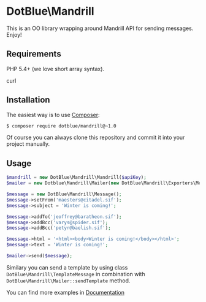 DotBlue\Mandrill
================
This is an OO library wrapping around Mandrill API for sending messages. Enjoy!

Requirements
------------
PHP 5.4+ (we love short array syntax).

curl

Installation
------------
The easiest way is to use [Composer](http://getcomposer.org/):
```sh
$ composer require dotblue/mandrill@~1.0
```
Of course you can always clone this repository and commit it into your project manually.

Usage
-----
```php
$mandrill = new DotBlue\Mandrill\Mandrill($apiKey);
$mailer = new Dotblue\Mandrill\Mailer(new DotBlue\Mandrill\Exporters\MessageExporter(), $mandrill);

$message = new DotBlue\Mandrill\Message();
$message->setFrom('maesters@citadel.sif');
$message->subject = 'Winter is coming!';

$message->addTo('jeoffrey@baratheon.sif');
$message->addBcc('varys@spider.sif');
$message->addBcc('petyr@baelish.sif');

$message->html = '<html><body>Winter is coming!</body></html>';
$message->text = 'Winter is coming!';

$mailer->send($message);
```
Similary you can send a template by using class `DotBlue\Mandrill\TemplateMessage` in combination
with `DotBlue\Mandrill\Mailer::sendTemplate` method.

You can find more examples in [Documentation](docs/en)
